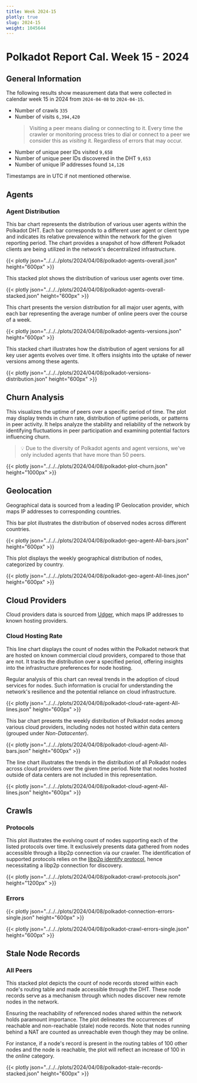 ```yaml
---
title: Week 2024-15
plotly: true
slug: 2024-15
weight: 1045644
---
```


# Polkadot Report Cal. Week 15 - 2024

## General Information

The following results show measurement data that were collected in calendar week 15 in 2024 from `2024-04-08` to `2024-04-15`.

- Number of crawls `335`
- Number of visits `6,394,420`
  > Visiting a peer means dialing or connecting to it. Every time the crawler or monitoring process tries to dial or connect to a peer we consider this as _visiting_ it. Regardless of errors that may occur.
- Number of unique peer IDs visited `9,658`
- Number of unique peer IDs discovered in the DHT `9,653`
- Number of unique IP addresses found `14,126`

Timestamps are in UTC if not mentioned otherwise.

## Agents

### Agent Distribution

This bar chart represents the distribution of various user agents within the Polkadot DHT. Each bar corresponds to a different user agent or client type and indicates its relative prevalence within the network for the given reporting period. The chart provides a snapshot of how different Polkadot clients are being utilized in the network's decentralized infrastructure.

{{< plotly json="../../../plots/2024/04/08/polkadot-agents-overall.json" height="600px" >}}

This stacked plot shows the distribution of various user agents over time.

{{< plotly json="../../../plots/2024/04/08/polkadot-agents-overall-stacked.json" height="600px" >}}

This chart presents the version distribution for all major user agents, with each bar representing the average number of online peers over the course of a week.

{{< plotly json="../../../plots/2024/04/08/polkadot-agents-versions.json" height="600px" >}}

This stacked chart illustrates how the distribution of agent versions for all key user agents evolves over time. It offers insights into the uptake of newer versions among these agents.

{{< plotly json="../../../plots/2024/04/08/polkadot-versions-distribution.json" height="600px" >}}


## Churn Analysis

This visualizes the uptime of peers over a specific period of time. The plot may display trends in churn rate, distribution of uptime periods, or patterns in peer activity. It helps analyze the stability and reliability of the network by identifying fluctuations in peer participation and examining potential factors influencing churn.

> 💡 Due to the diversity of Polkadot agents and agent versions, we've only included agents that have more than 50 peers.

{{< plotly json="../../../plots/2024/04/08/polkadot-plot-churn.json" height="1000px" >}}

## Geolocation

Geographical data is sourced from a leading IP Geolocation provider, which maps IP addresses to corresponding countries.

This bar plot illustrates the distribution of observed nodes across different countries.

{{< plotly json="../../../plots/2024/04/08/polkadot-geo-agent-All-bars.json" height="600px" >}}

This plot displays the weekly geographical distribution of nodes, categorized by country.

{{< plotly json="../../../plots/2024/04/08/polkadot-geo-agent-All-lines.json" height="600px" >}}

## Cloud Providers

Cloud providers data is sourced from [Udger](https://udger.com/resources/datacenter-list), which maps IP addresses to known hosting providers.

### Cloud Hosting Rate

This line chart displays the count of nodes within the Polkadot network that are hosted on known commercial cloud providers, compared to those that are not. It tracks the distribution over a specified period, offering insights into the infrastructure preferences for node hosting.

Regular analysis of this chart can reveal trends in the adoption of cloud services for nodes. Such information is crucial for understanding the network's resilience and the potential reliance on cloud infrastructure.

{{< plotly json="../../../plots/2024/04/08/polkadot-cloud-rate-agent-All-lines.json" height="600px" >}}

This bar chart presents the weekly distribution of Polkadot nodes among various cloud providers, including nodes not hosted within data centers (grouped under _Non-Datacenter_).

{{< plotly json="../../../plots/2024/04/08/polkadot-cloud-agent-All-bars.json" height="600px" >}}

The line chart illustrates the trends in the distribution of all Polkadot nodes across cloud providers over the given time period. Note that nodes hosted outside of data centers are not included in this representation.

{{< plotly json="../../../plots/2024/04/08/polkadot-cloud-agent-All-lines.json" height="600px" >}}

## Crawls

### Protocols

This plot illustrates the evolving count of nodes supporting each of the listed protocols over time. It exclusively presents data gathered from nodes accessible through a libp2p connection via our crawler. The identification of supported protocols relies on the [libp2p identify protocol](https://github.com/libp2p/specs/tree/master/identify), hence necessitating a libp2p connection for discovery.

{{< plotly json="../../../plots/2024/04/08/polkadot-crawl-protocols.json" height="1200px" >}}

### Errors

{{< plotly json="../../../plots/2024/04/08/polkadot-connection-errors-single.json" height="600px" >}}

{{< plotly json="../../../plots/2024/04/08/polkadot-crawl-errors-single.json" height="600px" >}}

## Stale Node Records

### All Peers

This stacked plot depicts the count of node records stored within each node's routing table and made accessible through the DHT. These node records serve as a mechanism through which nodes discover new remote nodes in the network.

Ensuring the reachability of referenced nodes shared within the network holds paramount importance. The plot delineates the occurrences of reachable and non-reachable (stale) node records. Note that nodes running behind a NAT are counted as unreachable even though they may be online.

For instance, if a node's record is present in the routing tables of 100 other nodes and the node is reachable, the plot will reflect an increase of 100 in the _online_ category.

{{< plotly json="../../../plots/2024/04/08/polkadot-stale-records-stacked.json" height="600px" >}}